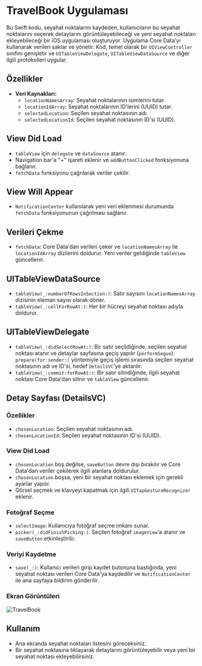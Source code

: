 # TravelBook Uygulaması

Bu Swift kodu, seyahat noktalarını kaydeden, kullanıcıların bu seyahat noktalarını seçerek detaylarını görüntüleyebileceği ve yeni seyahat noktaları ekleyebileceği bir iOS uygulaması oluşturuyor. Uygulama Core Data'yı kullanarak verileri saklar ve yönetir. Kod, temel olarak bir `UIViewController` sınıfını genişletir ve `UITableViewDelegate`, `UITableViewDataSource` ve diğer ilgili protokolleri uygular.

## Özellikler

- **Veri Kaynakları:**
  - `locationNamesArray`: Seyahat noktalarının isimlerini tutar.
  - `locationIdArray`: Seyahat noktalarının ID'lerini (UUID) tutar.
  - `selectedLocation`: Seçilen seyahat noktasının adı.
  - `selectedLocationId`: Seçilen seyahat noktasının ID'si (UUID).

## View Did Load

- `tableView` için `delegate` ve `dataSource` atanır.
- Navigation bar'a "+" işareti eklenir ve `addButtonClicked` fonksiyonuna bağlanır.
- `fetchData` fonksiyonu çağrılarak veriler çekilir.

## View Will Appear

- `NotificationCenter` kullanılarak yeni veri eklenmesi durumunda `fetchData` fonksiyonunun çağrılması sağlanır.

## Verileri Çekme

- `fetchData`: Core Data'dan verileri çeker ve `locationNamesArray` ile `locationIdArray` dizilerini doldurur. Yeni veriler geldiğinde `tableView` güncellenir.

## UITableViewDataSource

- `tableView(_:numberOfRowsInSection:)`: Satır sayısını `locationNamesArray` dizisinin eleman sayısı olarak döner.
- `tableView(_:cellForRowAt:)`: Her bir hücreyi seyahat noktası adıyla doldurur.

## UITableViewDelegate

- `tableView(_:didSelectRowAt:)`: Bir satır seçildiğinde, seçilen seyahat noktası atanır ve detaylar sayfasına geçiş yapılır (`performSegue`). `prepare(for:sender:)` yöntemiyle geçiş işlemi sırasında seçilen seyahat noktasının adı ve ID'si, hedef `DetailsVC`'ye aktarılır.
- `tableView(_:commit:forRowAt:)`: Bir satır silindiğinde, ilgili seyahat noktası Core Data'dan silinir ve `tableView` güncellenir.

## Detay Sayfası (DetailsVC)

### Özellikler

- `chosenLocation`: Seçilen seyahat noktasının adı.
- `chosenLocationId`: Seçilen seyahat noktasının ID'si (UUID).

### View Did Load

- `chosenLocation` boş değilse, `saveButton` devre dışı bırakılır ve Core Data'dan veriler çekilerek ilgili alanlara doldurulur.
- `chosenLocation` boşsa, yeni bir seyahat noktası eklemek için gerekli ayarlar yapılır.
- Görsel seçmek ve klavyeyi kapatmak için ilgili `UITapGestureRecognizer` eklenir.

### Fotoğraf Seçme

- `selectImage`: Kullanıcıya fotoğraf seçme imkanı sunar.
- `picker(_:didFinishPicking:)`: Seçilen fotoğraf `imageView`'a atanır ve `saveButton` etkinleştirilir.

### Veriyi Kaydetme

- `save(_:)`: Kullanıcı verileri girip kaydet butonuna bastığında, yeni seyahat noktası verileri Core Data'ya kaydedilir ve `NotificationCenter` ile ana sayfaya bildirim gönderilir.

### Ekran Görüntüleri

![TravelBook](https://github.com/Sabricetin/TravelBook/assets/114506296/c9633972-62bf-411d-ae03-6b8e540242bf)

## Kullanım

- Ana ekranda seyahat noktaları listesini göreceksiniz.
- Bir seyahat noktasına tıklayarak detaylarını görüntüleyebilir veya yeni bir seyahat noktası ekleyebilirsiniz.
